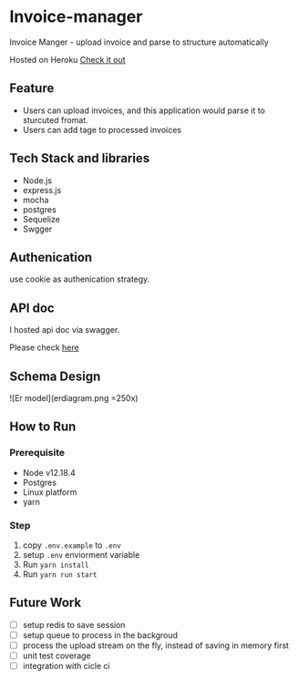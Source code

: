 # Invoice-manager
Invoice Manger - upload invoice and parse to structure automatically 

Hosted on Heroku [Check it out](https://invoice-management-2021.herokuapp.com/api/v1)
## Feature
- Users can upload invoices, and this application would parse it to sturcuted fromat.
- Users can add tage to processed invoices
## Tech Stack and libraries
- Node.js
- express.js
- mocha
- postgres
- Sequelize
- Swgger

## Authenication
use cookie as authenication strategy. 
## API doc
I hosted api doc via swagger.

Please check [here](https://invoice-management-2021.herokuapp.com/api-docs/)
## Schema Design
![Er model](erdiagram.png =250x)

## How to Run
### Prerequisite
- Node v12.18.4
- Postgres
- Linux platform
- yarn
### Step
1. copy `.env.example` to `.env`
2. setup `.env` enviorment variable
3. Run `yarn install`
4. Run `yarn run start`
## Future Work
- [ ] setup redis to save session
- [ ] setup queue to process in the backgroud
- [ ] process the upload stream on the fly, instead of saving in memory first
- [ ] unit test coverage
- [ ] integration with cicle ci
